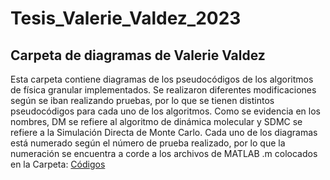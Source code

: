 # Tesis_Valerie_Valdez_2023
## Carpeta de diagramas de Valerie Valdez

Esta carpeta contiene diagramas de los pseudocódigos de los algoritmos de física granular implementados. Se realizaron diferentes modificaciones según se iban realizando pruebas, por lo que se tienen distintos pseudocódigos para cada uno de los algoritmos. Como se evidencia en los nombres, DM se refiere al algoritmo de dinámica molecular y SDMC se refiere a la Simulación Directa de Monte Carlo. Cada uno de los diagramas está numerado según el número de prueba realizado, por lo que la numeración se encuentra a corde a los archivos de MATLAB .m colocados en la Carpeta: [Códigos](https://github.com/valeelorraine/Tesis_Valerie_Valdez/tree/1644cf8662e5ffd07f52b1ebb50c538fcbe0c106/C%C3%B3digos)
